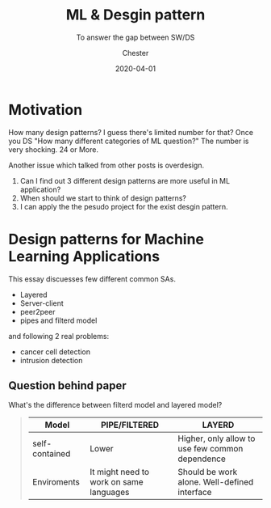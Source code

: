 ﻿---
layout:     post
title:      ML &  Desgin pattern
subtitle:   To answer the gap between SW/DS
date:       2020-04-01
author:    Chester
catalog: true
tags:
	-paper
---
# Motivation
How many design patterns? I guess there's limited number for that? Once you DS "How many different categories of ML question?" The number is very shocking. 24 or More.

Another issue which talked from other posts is  overdesign. 
1. Can I find out 3 different design patterns are more useful in ML application? 
2. When should we start to think of design patterns?
3. I can apply the the pesudo project for the exist desgin pattern. 

# Design patterns for Machine Learning Applications

This essay discuesses few different common SAs. 
-  Layered
- Server-client
- peer2peer
- pipes and filterd model

and following 2 real problems:
- cancer cell detection
- intrusion detection


## Question behind paper
What's the difference between filterd model and layered model?
> |Model|PIPE/FILTERED|LAYERD|
> |-|-|-|
>|self-contained |Lower |Higher, only allow to use few common dependence|
>|Enviroments|It might need to work on same languages|Should be work alone. Well-defined interface|

<!--stackedit_data:
eyJoaXN0b3J5IjpbODI4NjQ5ODczLC0yMDE2OTY0ODU0LDIxMj
gyNDQyLDIzNDQ4Nzc4MV19
-->